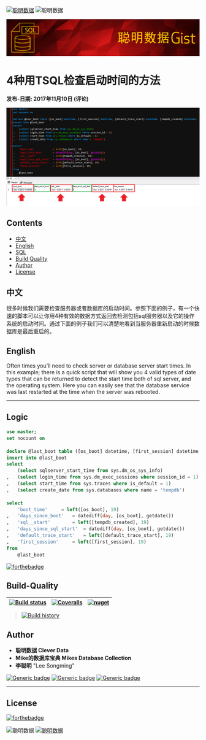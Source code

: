 <a href="#"><img src="https://mikesdatawork.files.wordpress.com/2019/11/clever-data-gist-e.png" title="聪明数据" alt="聪明数据"></a>
![聪明数据](congmingshuju/git-resources/images/clever-data-gist-z5.png "Clever Data Repo - Lee Songming")

![Lee Songming](https://github.com/congmingshuju/git-resources/blob/master/images/clever-data-gist-e.png "Clever Data Repo")


# 4种用TSQL检查启动时间的方法
**发布-日期: 2017年11月10日 (评论)**

![Check Boot Time With SQL](images/image0012.png?raw=true "SQL Boot Time")

## Contents

- [中文](#中文)
- [English](#English)
- [SQL](#Logic)
- [Build Quality](#Build-Quality)
- [Author](#Author)
- [License](#License) 


## 中文
很多时候我们需要检查服务器或者数据库的启动时间。参照下面的例子，有一个快速的脚本可以让你用4种有效的数据方式返回去检测包括sql服务器以及它的操作系统的启动时间。通过下面的例子我们可以清楚地看到当服务器重新启动的时候数据库是最后重启的。


## English
Often times you’ll need to check server or database server start times. In this example; there is a quick script that will show you 4 valid types of date types that can be returned to detect the start time both of sql server, and the operating system. Here you can easily see that the database service was last restarted at the time when the server was rebooted.


---
## Logic
```SQL
use master;
set nocount on
 
declare @last_boot table ([os_boot] datetime, [first_session] datetime, [default_trace_start] datetime, [tempdb_created] datetime)
insert into @last_boot
select
    (select sqlserver_start_time from sys.dm_os_sys_info)
,   (select login_time from sys.dm_exec_sessions where session_id = 1)
,   (select start_time from sys.traces where is_default = 1)
,   (select create_date from sys.databases where name = 'tempdb')
 
select
    'boot_time'     = left([os_boot], 19)
,   'days_since_boot'   = datediff(day, [os_boot], getdate())
,   'sql__start'        = left([tempdb_created], 19)
,   'days_since_sql_start'  = datediff(day, [os_boot], getdate())
,   'default_trace_start'   = left([default_trace_start], 19)
,   'first_session'     = left([first_session], 19)
from
    @last_boot

```

[![forthebadge](https://forthebadge.com/images/badges/60-percent-of-the-time-works-every-time.svg)](https://shitday.de/)

## Build-Quality 
| [![Build status](https://ci.appveyor.com/api/projects/status/pjxh5g91jpbh7t84?svg=true)](https://ci.appveyor.com/project/tygerbytes/resourcefitness) | [![Coveralls](https://coveralls.io/repos/github/tygerbytes/ResourceFitness/badge.svg?branch=master)](https://coveralls.io/github/tygerbytes/ResourceFitness?branch=master) | [![nuget](https://img.shields.io/nuget/v/TW.Resfit.Core.svg?style=flat-square)](https://www.nuget.org/packages/TW.Resfit.Core/) |
|-|-|-|

>[![Build history](https://buildstats.info/appveyor/chart/tygerbytes/resourcefitness)](https://ci.appveyor.com/project/tygerbytes/resourcefitness/history)


## Author

- **聪明数据 Clever Data**
- **Mike的数据库宝典 Mikes Database Collection**
- **李聪明** "Lee Songming"

[![Generic badge](https://img.shields.io/badge/Gist-|聪明数据-<COLOR>.svg)](https://gist.github.com/congmingshuju)
[![Generic badge](https://img.shields.io/badge/Twitter-|mike的数据库宝典-<COLOR>.svg)](https://twitter.com/mikesdatawork?lang=en)
[![Generic badge](https://img.shields.io/badge/Wordpress-|mike的数据库宝典-<COLOR>.svg)](https://mikesdatawork.wordpress.com/)

---
## License
[![forthebadge](https://forthebadge.com/images/badges/cc-sa.svg)](https://creativecommons.org/share-your-work/licensing-types-examples/)

![聪明数据](congmingshuju/git-resources/images/clever-data-gist-z5.png "Clever Data Repo - Lee Songming")
<a href="http://#"><img src="https://mikesdatawork.files.wordpress.com/2019/11/banner_red_bottom_red_sql.png" title="聪明数据" alt="聪明数据"></a>